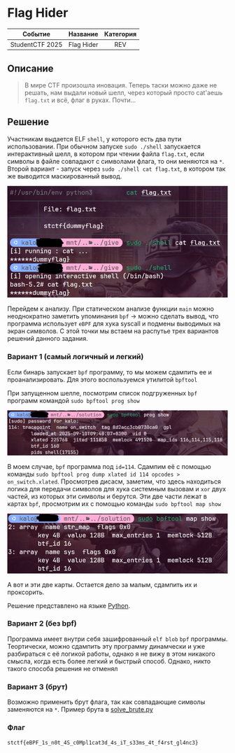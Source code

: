 # Flag Hider

|   Cобытие   | Название | Категория |
| :---------: | :------: | :-------: |
|  StudentCTF 2025  |  Flag Hider   |  REV  |

## Описание

> В мире CTF произошла иновация. Теперь таски можно даже не решать, нам выдали новый шелл, через который просто cat'аешь `flag.txt` и всё, флаг в руках. Почти...
>

## Решение

Участникам выдается ELF `shell`, у которого есть два пути использовании. При обычном запуске `sudo ./shell` запускается интерактивный шелл, в котором при чтении файла `flag.txt`, если символы в файле совпадают с символами флага, то они меняются на `*`. Второй вариант - запуск через `sudo ./shell cat flag.txt`, в котором так же выводится маскированный вывод.

![](images/1.png)

Перейдем к анализу. При статическом анализе функции `main` можно неоднократно заметить упоминания `bpf` -> можно сделать вывод, что программа использует `eBPF` для хука syscall и подмены выводимых на экран символов. С этой точки мы встаем на распутье трех вариантов решений данного задания.

### Вариант 1 (самый логичный и легкий)

Если бинарь запускает `bpf` программу, то мы можем сдампить ее и проанализировать. Для этого воспользуемся утилитой `bpftool`

При запущенном шелле, посмотрим список подгруженных `bpf` программ командой `sudo bpftool prog show`

![](images/2.png)

В моем случае, `bpf` программа под `id=114`. Сдампим её с помощью команды `sudo bpftool prog dump xlated id 114 opcodes > on_switch.xlated`. Просмотрев дисасм, заметим, что здесь находиться логика для передачи символов для хука системным вызовам и `xor` двух частей, из которых эти символы и берутся. Эти две части лежат в картах `bpf`, просмотрим их с помощью команды `sudo bpftool map show`

![](images/3.png)

А вот и эти две карты. Остается дело за малым, сдампить их и проксорить.

Решение представлено на языке [Python](solve.py).

### Вариант 2 (без bpf)

Программа имеет внутри себя зашифрованный `elf blob` `bpf` программы. Теортически, можно сдампить эту программу динамчески и уже разбираться с её логикой работы, однако я не вижу в этом никакого смысла, когда есть более легкий и быстрый способ. Однако, никто такого способа решения не отменял

### Вариант 3 (брут)

Возможно применить брут флага, так как совпадающие символы заменяются на `*`. Пример брута в [solve_brute.py](solve_brute.py)

### Флаг

```
stctf{eBPF_1s_n0t_4S_c0Mpl1cat3d_4s_iT_s33ms_4t_f4rst_gl4nc3}
```
